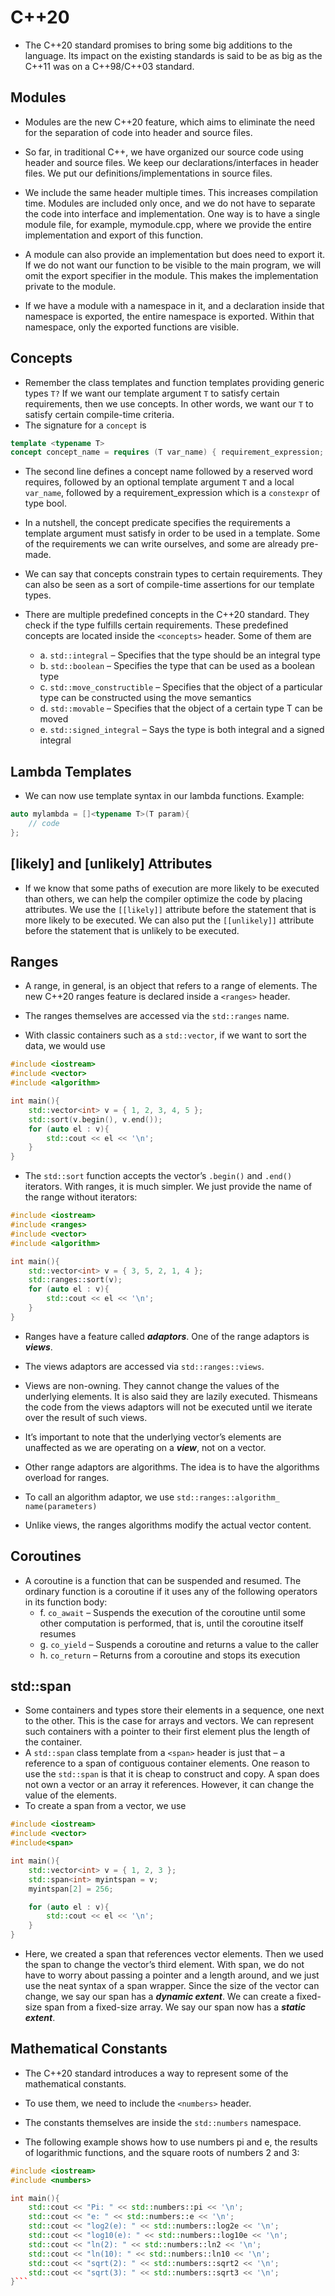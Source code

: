 # C++20

- The C++20 standard promises to bring some big additions to the language. Its impact on the existing standards is said to be as big as the C++11 was on a C++98/C++03 standard.
## Modules

- Modules are the new C++20 feature, which aims to eliminate the need for the separation of code into header and source files. 
- So far, in traditional C++, we have organized our source code using header and source files. We keep our declarations/interfaces in header files. We put our definitions/implementations in source files.

- We include the same header multiple times. This increases compilation time. Modules are included only once, and we do not have to separate the code into interface and implementation. One way is to have a single module file, for example, mymodule.cpp, where we provide the entire implementation and export of this function.

- A module can also provide an implementation but does need to export it. If we do not want our function to be visible to the main program, we will omit the export specifier in the module. This makes the implementation private to the module.
- If we have a module with a namespace in it, and a declaration inside that namespace is exported, the entire namespace is exported. Within that namespace, only the exported functions are visible.
## Concepts

- Remember the class templates and function templates providing generic types `T?` If we want our template argument `T` to satisfy certain requirements, then we use concepts. In other words, we want our `T` to satisfy certain compile-time criteria.
- The signature for a `concept` is
```cpp
template <typename T>
concept concept_name = requires (T var_name) { requirement_expression; };
```

- The second line defines a concept name followed by a reserved word requires, followed by an optional template argument `T` and a local `var_name`, followed by a requirement_expression which is a `constexpr` of type bool.
- In a nutshell, the concept predicate specifies the requirements a template argument must satisfy in order to be used in a template. Some of the requirements we can write ourselves, and some are already pre-made.
- We can say that concepts constrain types to certain requirements. They can also be seen as a sort of compile-time assertions for our template types.

- There are multiple predefined concepts in the C++20 standard. They check if the type fulfills certain requirements. These predefined concepts are located inside the `<concepts>` header. Some of them are
	- a. `std::integral` – Specifies that the type should be an integral type
	- b. `std::boolean` – Specifies the type that can be used as a boolean type
	- c. `std::move_constructible` – Specifies that the object of a particular type can be constructed using the move semantics
	- d. `std::movable` – Specifies that the object of a certain type T can be moved
	- e. `std::signed_integral` – Says the type is both integral and a signed integral
## Lambda Templates

- We can now use template syntax in our lambda functions. Example:
```cpp
auto mylambda = []<typename T>(T param){
	// code
};
```

## \[likely] and \[unlikely] Attributes

- If we know that some paths of execution are more likely to be executed than others, we can help the compiler optimize the code by placing attributes. We use the `[[likely]]` attribute before the statement that is more likely to be executed. We can also put the `[[unlikely]]` attribute before the statement that is unlikely to be executed. 
## Ranges

- A range, in general, is an object that refers to a range of elements. The new C++20 ranges feature is declared inside a `<ranges>` header. 
- The ranges themselves are accessed via the `std::ranges` name. 

- With classic containers such as a `std::vector`, if we want to sort the data, we would use
```cpp
#include <iostream>
#include <vector>
#include <algorithm>

int main(){
	std::vector<int> v = { 1, 2, 3, 4, 5 };
	std::sort(v.begin(), v.end());
	for (auto el : v){
		std::cout << el << '\n';
	}
}
```

- The `std::sort` function accepts the vector’s `.begin()` and `.end()` iterators. With ranges, it is much simpler. We just provide the name of the range without iterators:
```cpp
#include <iostream>
#include <ranges>
#include <vector>
#include <algorithm>

int main(){
	std::vector<int> v = { 3, 5, 2, 1, 4 };
	std::ranges::sort(v);
	for (auto el : v){
		std::cout << el << '\n';
	}
}
```

- Ranges have a feature called ***adaptors***. One of the range adaptors is ***views***. 
- The views adaptors are accessed via `std::ranges::views`. 
- Views are non-owning. They cannot change the values of the underlying elements. It is also said they are lazily executed. Thismeans the code from the views adaptors will not be executed until we iterate over the result of such views.
- It’s important to note that the underlying vector’s elements are unaffected as we are operating on a ***view***, not on a vector.

- Other range adaptors are algorithms. The idea is to have the algorithms overload for ranges. 
- To call an algorithm adaptor, we use `std::ranges::algorithm_ name(parameters)`
- Unlike views, the ranges algorithms modify the actual vector content.
## Coroutines

- A coroutine is a function that can be suspended and resumed. The ordinary function is a coroutine if it uses any of the following operators in its function body:
	- f. `co_await` – Suspends the execution of the coroutine until some other computation is performed, that is, until the coroutine itself resumes
	- g. `co_yield` – Suspends a coroutine and returns a value to the caller
	- h. `co_return` – Returns from a coroutine and stops its execution
## std::span

- Some containers and types store their elements in a sequence, one next to the other. This is the case for arrays and vectors. We can represent such containers with a pointer to their first element plus the length of the container. 
- A `std::span` class template from a `<span>` header is just that – a reference to a span of contiguous container elements. One reason to use the `std::span` is that it is cheap to construct and copy. A span does not own a vector or an array it references. However, it can change the value of the elements. 
- To create a span from a vector, we use
```cpp
#include <iostream>
#include <vector>
#include<span>

int main(){
	std::vector<int> v = { 1, 2, 3 };
	std::span<int> myintspan = v;
	myintspan[2] = 256;

	for (auto el : v){
		std::cout << el << '\n';
	}
}
```

- Here, we created a span that references vector elements. Then we used the span to change the vector’s third element. With span, we do not have to worry about passing a pointer and a length around, and we just use the neat syntax of a span wrapper. Since the size of the vector can change, we say our span has a ***dynamic extent***. We can create a fixed-size span from a fixed-size array. We say our span now has a ***static extent***.
## Mathematical Constants

- The C++20 standard introduces a way to represent some of the mathematical constants.
- To use them, we need to include the `<numbers>` header. 
- The constants themselves are inside the `std::numbers` namespace. 

- The following example shows how to use numbers pi and e, the results of logarithmic functions, and the square roots of numbers 2 and 3:
```cpp
#include <iostream>
#include <numbers>

int main(){
	std::cout << "Pi: " << std::numbers::pi << '\n';
	std::cout << "e: " << std::numbers::e << '\n';
	std::cout << "log2(e): " << std::numbers::log2e << '\n';
	std::cout << "log10(e): " << std::numbers::log10e << '\n';
	std::cout << "ln(2): " << std::numbers::ln2 << '\n';
	std::cout << "ln(10): " << std::numbers::ln10 << '\n';
	std::cout << "sqrt(2): " << std::numbers::sqrt2 << '\n';
	std::cout << "sqrt(3): " << std::numbers::sqrt3 << '\n';
}```